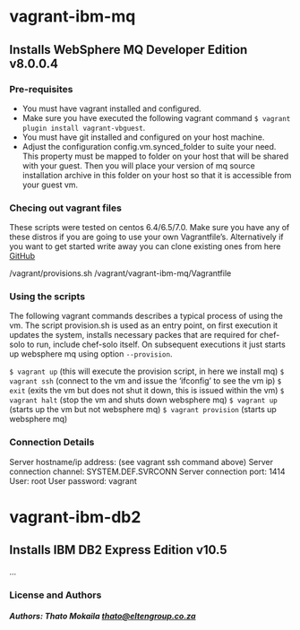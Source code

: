 # vagrant-ibm-mq

## Installs WebSphere MQ Developer Edition v8.0.0.4


### Pre-requisites


* You must have  vagrant installed and configured.
* Make sure you have executed the following vagrant command `$ vagrant plugin install vagrant-vbguest`.
* You must have git installed and configured on your host machine.
* Adjust the configuration config.vm.synced_folder to suite your need. This property must be mapped to folder on your host that will be shared with your guest. Then you will place your version of mq source installation archive in this folder on your host so that it is accessible from your guest vm.



### Checing out vagrant files

These scripts were tested on centos 6.4/6.5/7.0. Make sure you have any of these distros if you are going to use your own Vagrantfile’s. Alternatively if you want to get started write away you can clone existing ones from here [GitHub](https://github.com/thato-mokaila/vagrant)

/vagrant/provisions.sh
/vagrant/vagrant-ibm-mq/Vagrantfile


### Using the scripts

The following vagrant commands describes a typical process of using the vm. The script provision.sh is used as an entry point, on first execution it updates the system, installs necessary packes that are required for chef-solo to run, include chef-solo itself. On subsequent executions it just starts up websphere mq using option `--provision`.

`$ vagrant up` (this will execute the provision script, in here we install mq)
`$ vagrant ssh` (connect to the vm and issue the ‘ifconfig’ to see the vm ip)
`$ exit` (exits the vm but does not shut it down, this is issued within the vm)
`$ vagrant halt` (stop the vm and shuts down websphere mq)
`$ vagrant up` (starts up the vm but not websphere mq)
`$ vagrant provision` (starts up websphere mq)

### Connection Details

Server hostname/ip address: (see vagrant ssh command above)
Server connection channel: SYSTEM.DEF.SVRCONN
Server connection port: 1414
User: root
User password: vagrant


# vagrant-ibm-db2

## Installs IBM DB2 Express Edition v10.5

...

### License and Authors

##### Authors: Thato Mokaila thato@eltengroup.co.za